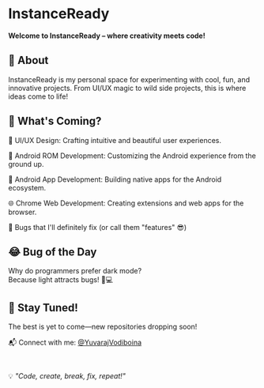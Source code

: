 <div id="toc">
  <ul style="list-style: none">
    <summary>
      <h1>InstanceReady</h1>
    </summary>
  </ul>
</div>

**Welcome to InstanceReady – where creativity meets code!**  

## 🌟 About  
InstanceReady is my personal space for experimenting with cool, fun, and innovative projects. From UI/UX magic to wild side projects, this is where ideas come to life!  

## 🔧 What's Coming?  
🎨 UI/UX Design: Crafting intuitive and beautiful user experiences.

📱 Android ROM Development: Customizing the Android experience from the ground up.

🤖 Android App Development: Building native apps for the Android ecosystem.

🌐 Chrome Web Development: Creating extensions and web apps for the browser.

🐞 Bugs that I'll definitely fix (or call them "features" 😎) 


## 😂 Bug of the Day  
Why do programmers prefer dark mode?  
Because light attracts bugs! 🦟💻  

## 🎯 Stay Tuned!  
The best is yet to come—new repositories dropping soon!  

📬 Connect with me: [@YuvarajVodiboina](https://github.com/YuvaRajAF)  

<br />

💡 _"Code, create, break, fix, repeat!"_
